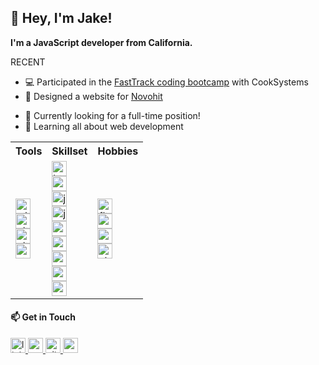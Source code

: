 <section id="introduction">
  <h1>👋 Hey, I'm Jake!</h1>
<!--     <img src="assets/popcat-popcorn.gif" alt="PopCatPopcorn" width="48px" height="48px" /> -->

  <p><b>I'm a JavaScript developer from California.</b></p>
  
  <p>RECENT</p>
  <ul>
    <li>💻 Participated in the <a href="https://cooksys.com/programs/fasttrack/" target="_blank">FastTrack coding bootcamp</a> with CookSystems</li>
    <li>🎨 Designed a website for <a href="https://www.novohit.com/" target="_blank">Novohit</a></li>
  </ul>
  
  <ul>
    <li>👔 Currently looking for a full-time position!</li>
    <li>🌱 Learning all about web development</li>
  </ul>
<section/>

<section id="about">
  <table>
    <tr>
      <th>Tools</th>
      <th>Skillset</th>
      <th>Hobbies</th>
    </tr>
    <tr>
      <td>
        <img src="https://img.shields.io/badge/Windows-0D47A1?style=for-the-badge&logo=windows&logoColor=white" alt="windows" height="24px" />
        <br>
        <img src="https://img.shields.io/badge/GitHub-100000?style=for-the-badge&logo=github&logoColor=white" alt="github" height="24px" />
        <br>
        <img src="https://img.shields.io/badge/Visual_Studio_Code-007ACC?style=for-the-badge&logo=visualstudiocode&logoColor=white" alt="github" height="24px" />
        <br>
        <img src="https://img.shields.io/badge/Stack_Overflow-F58025?style=for-the-badge&logo=stackoverflow&logoColor=white" alt="stackoverflow" height="24px" />
        <br>
      </td>
      <td>
        <img src="https://img.shields.io/badge/HTML5-E34F26?style=for-the-badge&logo=html5&logoColor=white" alt="html" height="24px" />
        <br>
        <img src="https://img.shields.io/badge/CSS3-1572B6?style=for-the-badge&logo=css3&logoColor=white" alt="css" height="24px" />
        <br>
        <img src="https://img.shields.io/badge/JavaScript-323330?style=for-the-badge&logo=javascript&logoColor=F7DF1E" alt="javascript" height="24px" />
        <br>
        <img src="https://img.shields.io/badge/jQuery-0769AD?style=for-the-badge&logo=jquery&logoColor=white" alt="jquery" height="24px" />
        <br>
        <img src="https://img.shields.io/badge/React-20232A?style=for-the-badge&logo=react&logoColor=61DAFB" alt="react" height="24px" />
        <br>
        <img src="https://img.shields.io/badge/Redux-593D88?style=for-the-badge&logo=redux&logoColor=white" alt="redux" height="24px" />
        <br>
        <img src="https://img.shields.io/badge/Express.js-404D59?style=for-the-badge" alt="expressjs" height="24px" />
        <br>
        <img src="https://img.shields.io/badge/Node.js-43853D?style=for-the-badge&logo=node.js&logoColor=white" alt="node" height="24px" />
        <br>
        <img src="https://img.shields.io/badge/npm-CB3837?style=for-the-badge&logo=node.js&logoColor=white" alt="npm" height="24px" />
        <br>
      </td>
      <td>
        <img src="https://img.shields.io/badge/Fitness-EC6237?style=for-the-badge&logoColor=white" alt="fitness" height="24px" />
        <br>
        <img src="https://img.shields.io/badge/Tennis-009943?style=for-the-badge&logoColor=white" alt="tennis" height="24px" />
        <br>
        <img src="https://img.shields.io/badge/Cooking-ED163A?style=for-the-badge&logoColor=white" alt="cooking" height="24px" />
        <br>
        <img src="https://img.shields.io/badge/Video_Games-000000?style=for-the-badge&logoColor=white" alt="videogames" height="24px" />
        <br>
      </td>
    </tr>
  </table>
</section>

<section id="links">
  <h1>📫 Get in Touch</h1>
<!--   <img src="assets/link-zelda-sprite.gif" alt="LinkZeldaSprite" width="48px" height="48px" /> -->
  <a href="https://www.linkedin.com/in/jacobmcmichael/" target="_blank" >
    <img src="https://img.shields.io/badge/LinkedIn-0077B5?style=for-the-badge&logo=linkedin&logoColor=white" alt="linkedin" height="24px" />
  </a>
  <a href="mailto:jacobmcmichael@gmail.com" target="_blank" >
    <img src="https://img.shields.io/badge/Gmail-D14836?style=for-the-badge&logo=gmail&logoColor=white" alt="gmail" height="24px" />
  </a>
  <a href="https://github.com/jamcmich" target="_blank" >
    <img src="https://img.shields.io/badge/GitHub-100000?style=for-the-badge&logo=github&logoColor=white" alt="github" height="24px" />
  </a>
  <a href="assets/resume.pdf" target="_blank" >
    <img src="https://img.shields.io/badge/Resume-009943?style=for-the-badge&logoColor=white" alt="resume" height="24px" />
  </a>
</section>
